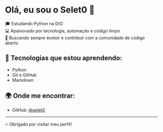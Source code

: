 # Olá, eu sou o Selet0 👋

🎓 Estudando Python na DIO  
💻 Apaixonado por tecnologia, automação e código limpo  
🚀 Buscando sempre evoluir e contribuir com a comunidade de código aberto

## 🔧 Tecnologias que estou aprendendo:
- Python
- Git e GitHub
- Markdown

## 🌍 Onde me encontrar:
- GitHub: [@selet0](https://github.com/selet0)

---

⭐ Obrigado por visitar meu perfil!
